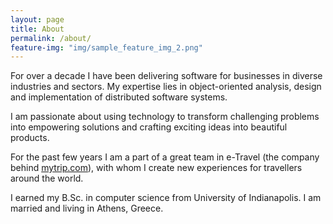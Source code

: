 ```yaml
---
layout: page
title: About
permalink: /about/
feature-img: "img/sample_feature_img_2.png"
---
```


For over a decade I have been delivering software for businesses in diverse
industries and sectors. My expertise lies in object-oriented analysis, design
and implementation of distributed software systems.

I am passionate about using technology to transform challenging problems
into empowering solutions and crafting exciting ideas into beautiful products.

For the past few years I am a part of a great team in e-Travel (the company
behind [mytrip.com](http://www.mytrip.com)), with whom I create new experiences
for travellers around the world.

I earned my B.Sc. in computer science from University of Indianapolis. I am
married and living in Athens, Greece.
